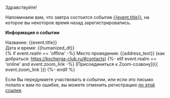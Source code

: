 Здравствуйте!

Напоминаем вам, что завтра состоится событие [{{event.title}}]({{event_link}}), на которое вы некоторое время назад зарегистрировались.

**Информация о событии**

Название: {{event.title}}<br>
Дата и время: {{humanized_dt}}<br>
{% if event.realm == 'offline' -%}
Место проведения: {{address_text}} (как добраться: https://kocherga-club.ru/#contacts)
{%- elif event.realm == 'online' and event.zoom_link -%}
[Присоединиться к Zoom-созвону]({{ event.zoom_link }})
{%- endif %}

Если Вы передумаете участвовать в событии, или если это письмо попало к вам по ошибке, вы можете отменить регистрацию [по этой ссылке]({{event_link}}).
